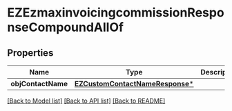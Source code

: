 # EZEzmaxinvoicingcommissionResponseCompoundAllOf

## Properties
Name | Type | Description | Notes
------------ | ------------- | ------------- | -------------
**objContactName** | [**EZCustomContactNameResponse***](EZCustomContactNameResponse.md) |  | [optional] 

[[Back to Model list]](../README.md#documentation-for-models) [[Back to API list]](../README.md#documentation-for-api-endpoints) [[Back to README]](../README.md)


